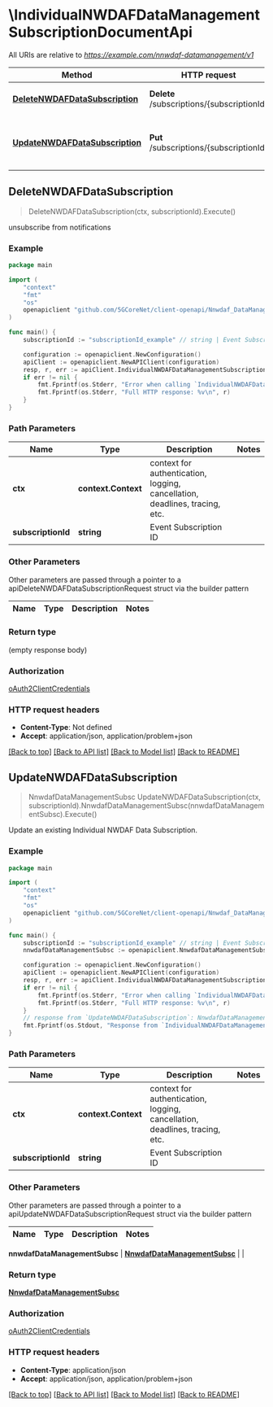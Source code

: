 # \IndividualNWDAFDataManagementSubscriptionDocumentApi

All URIs are relative to *https://example.com/nnwdaf-datamanagement/v1*

Method | HTTP request | Description
------------- | ------------- | -------------
[**DeleteNWDAFDataSubscription**](IndividualNWDAFDataManagementSubscriptionDocumentApi.md#DeleteNWDAFDataSubscription) | **Delete** /subscriptions/{subscriptionId} | unsubscribe from notifications
[**UpdateNWDAFDataSubscription**](IndividualNWDAFDataManagementSubscriptionDocumentApi.md#UpdateNWDAFDataSubscription) | **Put** /subscriptions/{subscriptionId} | Update an existing Individual NWDAF Data Subscription.



## DeleteNWDAFDataSubscription

> DeleteNWDAFDataSubscription(ctx, subscriptionId).Execute()

unsubscribe from notifications

### Example

```go
package main

import (
    "context"
    "fmt"
    "os"
    openapiclient "github.com/5GCoreNet/client-openapi/Nnwdaf_DataManagement"
)

func main() {
    subscriptionId := "subscriptionId_example" // string | Event Subscription ID

    configuration := openapiclient.NewConfiguration()
    apiClient := openapiclient.NewAPIClient(configuration)
    resp, r, err := apiClient.IndividualNWDAFDataManagementSubscriptionDocumentApi.DeleteNWDAFDataSubscription(context.Background(), subscriptionId).Execute()
    if err != nil {
        fmt.Fprintf(os.Stderr, "Error when calling `IndividualNWDAFDataManagementSubscriptionDocumentApi.DeleteNWDAFDataSubscription``: %v\n", err)
        fmt.Fprintf(os.Stderr, "Full HTTP response: %v\n", r)
    }
}
```

### Path Parameters


Name | Type | Description  | Notes
------------- | ------------- | ------------- | -------------
**ctx** | **context.Context** | context for authentication, logging, cancellation, deadlines, tracing, etc.
**subscriptionId** | **string** | Event Subscription ID | 

### Other Parameters

Other parameters are passed through a pointer to a apiDeleteNWDAFDataSubscriptionRequest struct via the builder pattern


Name | Type | Description  | Notes
------------- | ------------- | ------------- | -------------


### Return type

 (empty response body)

### Authorization

[oAuth2ClientCredentials](../README.md#oAuth2ClientCredentials)

### HTTP request headers

- **Content-Type**: Not defined
- **Accept**: application/json, application/problem+json

[[Back to top]](#) [[Back to API list]](../README.md#documentation-for-api-endpoints)
[[Back to Model list]](../README.md#documentation-for-models)
[[Back to README]](../README.md)


## UpdateNWDAFDataSubscription

> NnwdafDataManagementSubsc UpdateNWDAFDataSubscription(ctx, subscriptionId).NnwdafDataManagementSubsc(nnwdafDataManagementSubsc).Execute()

Update an existing Individual NWDAF Data Subscription.

### Example

```go
package main

import (
    "context"
    "fmt"
    "os"
    openapiclient "github.com/5GCoreNet/client-openapi/Nnwdaf_DataManagement"
)

func main() {
    subscriptionId := "subscriptionId_example" // string | Event Subscription ID
    nnwdafDataManagementSubsc := openapiclient.NnwdafDataManagementSubsc{Interface{}: new(interface{})} // NnwdafDataManagementSubsc | 

    configuration := openapiclient.NewConfiguration()
    apiClient := openapiclient.NewAPIClient(configuration)
    resp, r, err := apiClient.IndividualNWDAFDataManagementSubscriptionDocumentApi.UpdateNWDAFDataSubscription(context.Background(), subscriptionId).NnwdafDataManagementSubsc(nnwdafDataManagementSubsc).Execute()
    if err != nil {
        fmt.Fprintf(os.Stderr, "Error when calling `IndividualNWDAFDataManagementSubscriptionDocumentApi.UpdateNWDAFDataSubscription``: %v\n", err)
        fmt.Fprintf(os.Stderr, "Full HTTP response: %v\n", r)
    }
    // response from `UpdateNWDAFDataSubscription`: NnwdafDataManagementSubsc
    fmt.Fprintf(os.Stdout, "Response from `IndividualNWDAFDataManagementSubscriptionDocumentApi.UpdateNWDAFDataSubscription`: %v\n", resp)
}
```

### Path Parameters


Name | Type | Description  | Notes
------------- | ------------- | ------------- | -------------
**ctx** | **context.Context** | context for authentication, logging, cancellation, deadlines, tracing, etc.
**subscriptionId** | **string** | Event Subscription ID | 

### Other Parameters

Other parameters are passed through a pointer to a apiUpdateNWDAFDataSubscriptionRequest struct via the builder pattern


Name | Type | Description  | Notes
------------- | ------------- | ------------- | -------------

 **nnwdafDataManagementSubsc** | [**NnwdafDataManagementSubsc**](NnwdafDataManagementSubsc.md) |  | 

### Return type

[**NnwdafDataManagementSubsc**](NnwdafDataManagementSubsc.md)

### Authorization

[oAuth2ClientCredentials](../README.md#oAuth2ClientCredentials)

### HTTP request headers

- **Content-Type**: application/json
- **Accept**: application/json, application/problem+json

[[Back to top]](#) [[Back to API list]](../README.md#documentation-for-api-endpoints)
[[Back to Model list]](../README.md#documentation-for-models)
[[Back to README]](../README.md)

